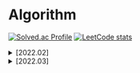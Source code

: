 # Algorithm 
[![Solved.ac Profile](http://mazassumnida.wtf/api/v2/generate_badge?boj=jisoo98kim)](https://solved.ac/jisoo98kim/) [![LeetCode stats](https://leetcode-stats-six.vercel.app/api?username=jisoo98kim)](https://github.com/KnlnKS/leetcode-stats)

<details>
<summary>[2022.02]</summary>

## [2022.02.01]
BOJ (1330) - 두 수 비교하기.py   
BOJ (2438) - 별 찍기 - 1.py   
BOJ (2739) - 구구단.py   
BOJ (2775) - 부녀회장이 될테야.py   
BOJ (2884) - 알람 시계.py   
BOJ (10998) - A x B.py  

## [2022.02.02]
BOJ (2798) - 블랙잭.py

## [2022.02.03]
BOJ (2751) - 수 정렬하기2.py  
BOJ (11650) - 좌표 정렬하기.py  
LeetCode (66) - Plus One.py  
Programmers Lv.1 - 모든 레코드 조회하기.md   
Programmers Lv.1 - 최댓값 구하기.md   

## [2022.02.04]
BOJ (9012) - 괄호.py  
BOJ (2164) - 카드2.py  
BOJ (2588) - 곱셈.py  

## [2022.02.05]
BOJ (10950) - A + B -3.py  

## [2022.02.06]
BOJ (10988) - 팰린드롬인지 확인하기.py  
BOJ (14681) - 사분면 고르기.py

## [2022.02.07]
BOJ (15552) - 빠른 A+B.py   
BOJ (1789) - 수들의 합.py

## [2022.02.08]
BOJ (2480) - 주사위 세개.py

## [2022.02.09]
BOJ (2525) - 오븐 시계.py

## [2022.02.10]
BOJ (2753) - 윤년.py   
BOJ (8393) - 합.py

## [2022.02.11]
BOJ (2741) - N 찍기.py   
BOJ (2742) - 기찍 N.py  

## [2022.02.12]
BOJ (11021) - A+B - 7.py   
BOJ (11022) - A+B - 8.py   

## [2022.02.13]
BOJ (2439) - 별 찍기 - 2.py   

## [2022.02.14]
BOJ (10871) - X보다 작은 수.py

## [2022.02.15]
BOJ (2581) - 소수.py   

## [2022.02.16]
BOJ (10952) - A+B -5.py   
BOJ (10951) - A+B -4.py   

## [2022.02.17]
BOJ (1110) - 더하기 사이클.py   

## [2022.02.18]
BOJ (18108) - 1998년생인 내가 태국에서는 2541년생?!.py   

## [2022.02.19]
BOJ (10818) - 최소, 최대.py   

## [2022.02.20]
BOJ (2562) - 최댓값.py   

## [2022.02.21]
BOJ (2577) - 숫자의 개수.py   

## [2022.02.22]
BOJ (3052) - 나머지.py   

## [2022.02.23]
BOJ (1546) - 평균.py   

## [2022.02.24]
BOJ (8958) - OX퀴즈.py

## [2022.02.25]
BOJ (4344) - 평균은 넘겠지.py

## [2022.02.26]
BOJ (2941) - 크로아티아 알파벳.py

## [2022.02.27]
BOJ (1316) - 그룹 단어 체커.py

## [2022.02.28]
BOJ (1978) - 소수 찾기.py

</div>
</details>

<details>
<summary>[2022.03]</summary>

## [2022.03.01]
BOJ (2003) - 수들의 합 2.py

## [2022.03.02]

</div>
</details>
